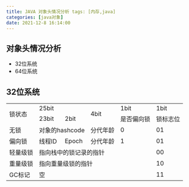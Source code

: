 ```yaml
---
title: JAVA 对象头情况分析 tags: [内存,java]
categories: [java对象]
date: 2021-12-8 16:14:00
---
```


## 对象头情况分析

- 32位系统
- 64位系统

## 32位系统

<table>
<tr>
<td rowspan="2">锁状态</td> <td colspan="2">25bit</td> <td rowspan="2">4bit</td> <td>1bit</td> <td>1bit</td>
</tr>
<tr>
 <td>23bit</td> <td >2bit</td> <td>是否偏向锁</td> <td>锁标志位</td>
</tr>
<tr>
 <td>无锁</td>  <td colspan="2">对象的hashcode</td> <td>分代年龄</td> <td>0</td> <td>01</td>
</tr>
<tr>
 <td>偏向锁</td>  <td>线程ID</td> <td>Epoch</td> <td>分代年龄</td>  <td>1</td> <td>01</td>
</tr>
<tr>
 <td>轻量级锁</td>  <td colspan="4">指向栈中的锁记录的指针</td> <td>00</td>
</tr>
<tr>
 <td>重量级锁</td>  <td colspan="4">指向重量级锁的指针</td> <td>10</td>
</tr>
<tr>
 <td>GC标记</td>  <td colspan="4">空</td> <td>11</td>
</tr>
</table>




